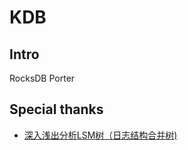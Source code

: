 # KDB

## Intro
RocksDB Porter


## Special thanks

- [深入浅出分析LSM树（日志结构合并树)](https://zhuanlan.zhihu.com/p/415799237)